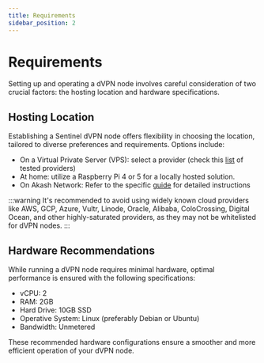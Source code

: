 ```yaml
---
title: Requirements
sidebar_position: 2
---
```


# Requirements

Setting up and operating a dVPN node involves careful consideration of two crucial factors: the hosting location and hardware specifications.

## Hosting Location

Establishing a Sentinel dVPN node offers flexibility in choosing the location, tailored to diverse preferences and requirements. Options include:
- On a Virtual Private Server (VPS): select a provider (check this [list](https://cryptpad.fr/sheet/#/2/sheet/edit/5Exc+RslM-bhp301wGl6i0Ui/) of tested providers)
- At home: utilize a Raspberry Pi 4 or 5 for a locally hosted solution.
- On Akash Network: Refer to the specific [guide](/dvpn-node-setup/akash) for detailed instructions

:::warning
It's recommended to avoid using widely known cloud providers like AWS, GCP, Azure, Vultr, Linode, Oracle, Alibaba, ColoCrossing, Digital Ocean, and other highly-saturated providers, as they may not be whitelisted for dVPN nodes.
:::

## Hardware Recommendations

While running a dVPN node requires minimal hardware, optimal performance is ensured with the following specifications:
- vCPU: 2
- RAM: 2GB
- Hard Drive: 10GB SSD
- Operative System: Linux (preferably Debian or Ubuntu)
- Bandwidth: Unmetered

These recommended hardware configurations ensure a smoother and more efficient operation of your dVPN node.
